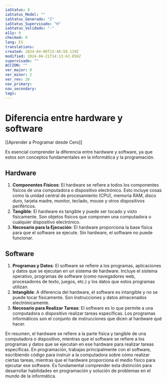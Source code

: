 ```yaml
---
iaStatus: 8
iaStatus_Model: ""
iaStatus_Generado: "I"
iaStatus_Supervisado: "H"
iaStatus_Validado: "-"
a11y: 0
checked: 0
lang: ES
translations: 
created: 2024-04-06T23:48:59.119Z
modified: 2024-04-21T14:13:43.856Z
supervisado: ""
ACCION: ""
ver_major: 0
ver_minor: 2
ver_rev: 26
nav_primary: 
nav_secondary: 
tags:
---
```

# Diferencia entre hardware y software

 [[Aprender a Programar desde Cero]]

Es esencial comprender la diferencia entre hardware y software, ya que estos son conceptos fundamentales en la informática y la programación.

## Hardware

1. **Componentes Físicos**: El hardware se refiere a todos los componentes físicos de una computadora o dispositivo electrónico. Esto incluye cosas como la unidad central de procesamiento (CPU), memoria RAM, disco duro, tarjeta madre, monitor, teclado, mouse y otros dispositivos periféricos.
2. **Tangible**: El hardware es tangible y puede ser tocado y visto físicamente. Son objetos físicos que componen una computadora o cualquier dispositivo electrónico.
3. **Necesario para la Ejecución**: El hardware proporciona la base física para que el software se ejecute. Sin hardware, el software no puede funcionar.

## Software

1. **Programas y Datos**: El software se refiere a los programas, aplicaciones y datos que se ejecutan en un sistema de hardware. Incluye el sistema operativo, programas de software (como navegadores web, procesadores de texto, juegos, etc.) y los datos que estos programas utilizan.
2. **Intangible**: A diferencia del hardware, el software es intangible y no se puede tocar físicamente. Son instrucciones y datos almacenados electrónicamente.
3. **Necesario para Realizar Tareas**: El software es lo que permite a una computadora o dispositivo realizar tareas específicas. Los programas informáticos son el conjunto de instrucciones que dicen al hardware qué hacer.

En resumen, el hardware se refiere a la parte física y tangible de una computadora o dispositivo, mientras que el software se refiere a los programas y datos que se ejecutan en ese hardware para realizar tareas específicas. En programación, trabajas principalmente con el software, escribiendo código para instruir a la computadora sobre cómo realizar ciertas tareas, mientras que el hardware proporciona el medio físico para ejecutar ese software. Es fundamental comprender esta distinción para desarrollar habilidades en programación y solución de problemas en el mundo de la informática.